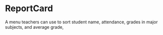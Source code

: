 # ReportCard
A menu teachers can use to sort student name, attendance, grades in major subjects, and average grade,
